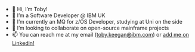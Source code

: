 - 👋 Hi, I’m Toby!
- 👀 I’m a Software Developer @ IBM UK
- 🌱 I’m currently an MQ for z/OS Developer, studying at Uni on the side
- 💞️ I’m looking to collaborate on open-source mainframe projects
- 📫 You can reach me at my email (toby.keegan@ibm.com) or [add me on Linkedin!](https://www.linkedin.com/in/toby-keegan-836483157)

<!---
tobykeegan/tobykeegan is a ✨ special ✨ repository because its `README.md` (this file) appears on your GitHub profile.
You can click the Preview link to take a look at your changes.
--->
